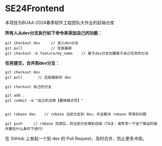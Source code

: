 # SE24Frontend

本项目为BUAA-2024春季软件工程团队大作业的前端仓库

**所有人从dev分支执行如下命令来添加自己的功能：**

```
git checkout dev     // 进入dev分支
git pull             // 拉取最新
git checkout -b feature/my_name    // 基于dev分支创建属于自己任务的分支

```

**任务提交，合并到dev分支：**
```
git checkout dev
git pull       // 拉取最新的 dev 

git checkout 自己的分支

git add .
git commit -m "自己的注释【要按格式写】"


git rebase dev    // rebase 当前分支到 dev，并且解决 rebase 带来的问题

git push     // rebase 完成后，将当前分支推到远端（TA注：请考虑一下这个推送的操作要在什么条件下进行）
```
在 GitHub 上发起一个到 dev 的 Pull Request，及时合并，防止更多冲突。











